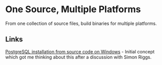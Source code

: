 One Source, Multiple Platforms
==============================

From one collection of source files, build binaries for multiple platforms.

Links
-----

[PostgreSQL installation from source code on Windows](http://www.postgresql.org/docs/9.2/static/install-windows.html) - Initial concept which got me thinking about this after a discussion with Simon Riggs.
